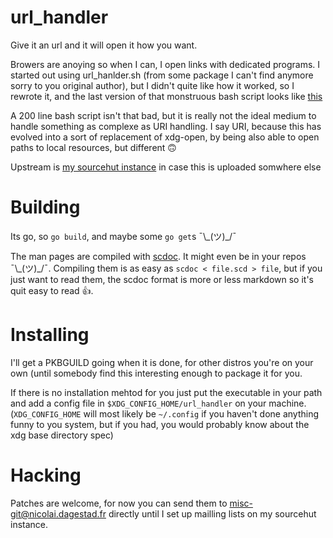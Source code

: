 # url_handler

Give it an url and it will open it how you want.

Browers are anoying so when I can, I open links with dedicated programs. I started out using
url_hanlder.sh (from some package I can't find anymore sorry to you original author), but I didn't
quite like how it worked, so I rewrote it, and the last version of that monstruous bash script looks
like [this](https://git.dagestad.fr/~nicolai/bin/tree/d427aea871ec91b61c73f70d24aeadfad509326a/item/url_handler)

A 200 line bash script isn't that bad, but it is really not the ideal medium to handle something as
complexe as URI handling. I say URI, because this has evolved into a sort of replacement of
xdg-open, by being also able to open paths to local resources, but different 🙃

Upstream is [my sourcehut instance](https://git.dagestad.fr/~nicolai/url_handler) in case this is
uploaded somwhere else

# Building

Its go, so `go build`, and maybe some `go get`s ¯\\\_(ツ)\_/¯

The man pages are compiled with [scdoc](https://git.sr.ht/~sircmpwn/scdoc). It might even be in your
repos ¯\\\_(ツ)\_/¯.
Compiling them is as easy as `scdoc < file.scd > file`, but if you just want to read them, the scdoc
format is more or less markdown so it's quit easy to read 👍.

# Installing

I'll get a PKBGUILD going when it is done, for other distros you're on your own (until somebody find
this interesting enough to package it for you.

If there is no installation mehtod for you just put the executable in your path and add a config
file in `$XDG_CONFIG_HOME/url_handler` on your machine. (`XDG_CONFIG_HOME` will most likely be `~/.config`
if you haven't done anything funny to you system, but if you had, you would probably know about the
xdg base directory spec)

# Hacking

Patches are welcome, for now you can send them to [misc-git@nicolai.dagestad.fr](mailto:misc-git@nicolai.dagestad.fr) 
directly until I set up mailling lists on my sourcehut instance.

